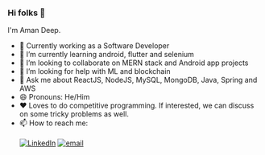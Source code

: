 ### Hi folks 👋

I'm Aman Deep.
- 🔭 Currently working as a Software Developer
- 🌱 I’m currently learning android, flutter and selenium
- 👯 I’m looking to collaborate on MERN stack and Android app projects
- 🤔 I’m looking for help with ML and blockchain
- 💬 Ask me about ReactJS, NodeJS, MySQL, MongoDB, Java, Spring and AWS
- 😄 Pronouns: He/Him
- ❤️ Loves to do competitive programming. If interested, we can discuss on some tricky problems as well.
- 📫 How to reach me: <br> <br> [![LinkedIn](https://img.shields.io/static/v1.svg?label=connect&message=@aman-deep&color=bfefff&logo=linkedin&style=flat&logoColor=white&colorA=blue)](https://www.linkedin.com/in/amandeep21/) 
[![email](https://img.shields.io/static/v1.svg?label=Email&message=@amanofficial1999@gmail.com&color=grey&logo=gmail&style=flat&logoColor=white&colorA=critical)](mailto:amanofficial1999@gmail.com) 
